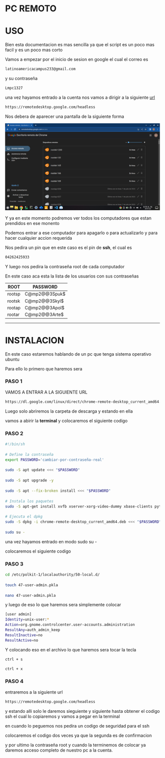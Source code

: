 # PC REMOTO
# USO

Bien esta documentacion es mas sencilla ya que el script es un poco mas facil y es un poco mas corto

Vamos a empezar por el inicio de sesion en google el cual el correo es 

```bash
latinoamericacampus233@gmail.com
```

y su contraseña

```bash
Lmpc1327
```

una vez hayamos entrado a la cuenta nos vamos a dirigir a la siguiente [url](https://remotedesktop.google.com/headless)

```bash
https://remotedesktop.google.com/headless
```

Nos debera de aparecer una pantalla de la siguiente forma

![img](./img/home.png)

Y ya en este momento podremos ver todos los computadores que estan prendidos en ese monento

Podemos entrar a ese computador para apagarlo o para actualizarlo y para hacer cualquier accion requerida 

Nos pedira un pin que en este caso es el pin de **ssh**, el cual es

```bash
04262425933
```

Y luego nos pedira la contraseña root de cada computador

En este caso aca esta la lista de los usuarios con sus contraseñas

| ROOT | PASSWORD |
|---|---|
|rootsp|C@mp2@@3Spuk$|
|rootsk|C@mp2@@3Skyl$|
|rootap|C@mp2@@3Apol$|
|rootar|C@mp2@@3Arte$|
---

# INSTALACION

En este caso estaremos hablando de un pc que tenga sistema operativo ubuntu 

Para ello lo primero que haremos sera 

### PASO 1

VAMOS A ENTRAR A LA SIGUIENTE URL

```bash
https://dl.google.com/linux/direct/chrome-remote-desktop_current_amd64.deb
```

Luego solo abriremos la carpeta de descarga y estando en ella 

vamos a abirir la **terminal** y colocaremos el siguiente codigo

### PASO 2

```bash
#!/bin/sh

# Define la contraseña
export PASSWORD='cambiar-por-contraseña-real'

sudo -S apt update <<< "$PASSWORD"

sudo -S apt upgrade -y

sudo -S apt --fix-broken install <<< "$PASSWORD"

# Instala los paquetes
sudo -S apt-get install xvfb xserver-xorg-video-dummy xbase-clients python3-psutil libutempter0 <<< "$PASSWORD"

# Ejecuta el dpkg
sudo -S dpkg -i chrome-remote-desktop_current_amd64.deb <<< "$PASSWORD"

sudo su -
```

una vez hayamos entrado en modo sudo su -

colocaremos el siguiente codigo

### PASO 3

```bash
cd /etc/polkit-1/localauthority/50-local.d/

touch 47-user-admin.pkla

nano 47-user-admin.pkla
```

y luego de eso lo que haremos sera simplemente colocar 

```bash
[user admin]
Identity=unix-user:*
Action=org.gnome.controlcenter.user-accounts.administration
ResultAny=auth_admin_keep
ResultInactive=no
ResultActive=no
```

Y colocando eso en el archivo lo que haremos sera tocar la tecla 

```bash
ctrl + s
```
```bash
ctrl + x
```

### PASO 4

entraremos a la siguiente url

```bash
https://remotedesktop.google.com/headless
```

y estando alli solo le daremos sieguiente y siguiente hasta obtener el codigo ssh el cual lo copiaremos y vamos a pegar en la terminal 

en cuando lo peguemos nos pedira un codigo de seguridad para el ssh 

colocaremos el codigo dos veces ya que la segunda es de confirmacion

y por ultimo la contraseña root y cuando la terminemos de colocar ya daremos acceso completo de nuestro pc a la cuenta.